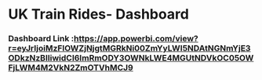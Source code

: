 # UK Train Rides- Dashboard

### Dashboard Link :https://app.powerbi.com/view?r=eyJrIjoiMzFlOWZjNjgtMGRkNi00ZmYyLWI5NDAtNGNmYjE3ODkzNzBlIiwidCI6ImRmODY3OWNkLWE4MGUtNDVkOC05OWFjLWM4M2VkN2ZmOTVhMCJ9
